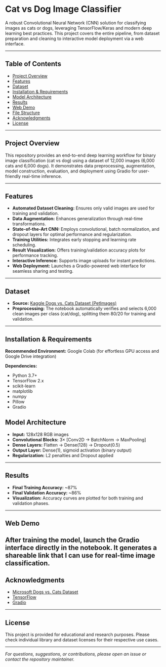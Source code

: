 # Cat vs Dog Image Classifier

A robust Convolutional Neural Network (CNN) solution for classifying images as cats or dogs, leveraging TensorFlow/Keras and modern deep learning best practices. This project covers the entire pipeline, from dataset preparation and cleaning to interactive model deployment via a web interface.

---

## Table of Contents

- [Project Overview](#project-overview)
- [Features](#features)
- [Dataset](#dataset)
- [Installation & Requirements](#installation--requirements)
- [Model Architecture](#model-architecture)
- [Results](#results)
- [Web Demo](#web-demo)
- [File Structure](#file-structure)
- [Acknowledgments](#acknowledgments)
- [License](#license)

---

## Project Overview

This repository provides an end-to-end deep learning workflow for binary image classification (cat vs dog) using a dataset of 12,000 images (6,000 cats and 6,000 dogs). It demonstrates data preprocessing, augmentation, model construction, evaluation, and deployment using Gradio for user-friendly real-time inference.

---

## Features

- **Automated Dataset Cleaning:** Ensures only valid images are used for training and validation.
- **Data Augmentation:** Enhances generalization through real-time transformations.
- **State-of-the-Art CNN:** Employs convolutional, batch normalization, and dropout layers for optimal performance and regularization.
- **Training Utilities:** Integrates early stopping and learning rate scheduling.
- **Result Visualization:** Offers training/validation accuracy plots for performance tracking.
- **Interactive Inference:** Supports image uploads for instant predictions.
- **Web Deployment:** Launches a Gradio-powered web interface for seamless sharing and testing.

---

## Dataset

- **Source:** [Kaggle Dogs vs. Cats Dataset (PetImages)](https://www.kaggle.com/datasets/shaunthesheep/microsoft-catsvsdogs-dataset)
- **Preprocessing:** The notebook automatically verifies and selects 6,000 clean images per class (cat/dog), splitting them 80/20 for training and validation.

---

## Installation & Requirements

**Recommended Environment:** Google Colab (for effortless GPU access and Google Drive integration)

**Dependencies:**

- Python 3.7+
- TensorFlow 2.x
- scikit-learn
- matplotlib
- numpy
- Pillow
- Gradio


## Model Architecture

- **Input:** 128x128 RGB images
- **Convolutional Blocks:** 3× [Conv2D → BatchNorm → MaxPooling]
- **Dense Layers:** Flatten → Dense(128) → Dropout(0.5)
- **Output Layer:** Dense(1), sigmoid activation (binary output)
- **Regularization:** L2 penalties and Dropout applied

---

## Results

- **Final Training Accuracy:** ~87%
- **Final Validation Accuracy:** ~86%
- **Visualization:** Accuracy curves are plotted for both training and validation phases.

---

## Web Demo

After training the model, launch the Gradio interface directly in the notebook. It generates a shareable link that I can use for real-time image classification.
---

## Acknowledgments

- [Microsoft Dogs vs. Cats Dataset](https://www.kaggle.com/datasets/shaunthesheep/microsoft-catsvsdogs-dataset)
- [TensorFlow](https://www.tensorflow.org/)
- [Gradio](https://gradio.app/)

---

## License

This project is provided for educational and research purposes. Please check individual library and dataset licenses for their respective use cases.

---

*For questions, suggestions, or contributions, please open an issue or contact the repository maintainer.*
